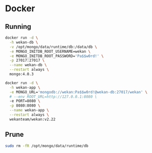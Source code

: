 # Docker

## Running

```sh
docker run -d \
  -h wekan-db \
  -v /opt/mongo/data/runtime/db:/data/db \
  -e MONGO_INITDB_ROOT_USERNAME=wekan \
  -e MONGO_INITDB_ROOT_PASSWORD='Pa$$w0rd!' \
  -p 27017:27017 \
  --name wekan-db \
  --restart always \
  mongo:4.0.3
```

<!-- ```sh
docker run -d \
  -h wekan-mail \
  -v /opt/mongo/data/runtime/db:/data/db \
  -p 27017:27017 \
  --name wekan-mail \
  --restart always \
  marvambass/versatile-postfix:latest
``` -->

<!-- --env MAIL_URL=smtp://wekan:wekan@127.0.0.1:25 -->

```sh
docker run -d \
  -h wekan-app \
  -e MONGO_URL='mongodb://wekan:Pa$$w0rd!@wekan-db:27017/wekan' \
  # --env ROOT_URL=http://127.0.0.1:8080 \
  -e PORT=8080 \
  -p 8080:8080 \
  --name wekan-app \
  --restart always \
  wekanteam/wekan:v2.22
```

<!-- MONGO_OPLOG_URL=mongodb://<username>:<password>@<mongoDbURL>/local?authSource=admin&replicaSet=rsWekan -->

## Prune

```sh
sudo rm -fR /opt/mongo/data/runtime/db
```
